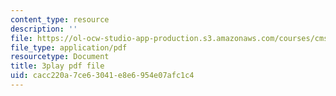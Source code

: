 ```yaml
---
content_type: resource
description: ''
file: https://ol-ocw-studio-app-production.s3.amazonaws.com/courses/cms-608-game-design-spring-2014/cacc220a7ce63041e8e6954e07afc1c4_1506695.pdf
file_type: application/pdf
resourcetype: Document
title: 3play pdf file
uid: cacc220a-7ce6-3041-e8e6-954e07afc1c4
---
```

